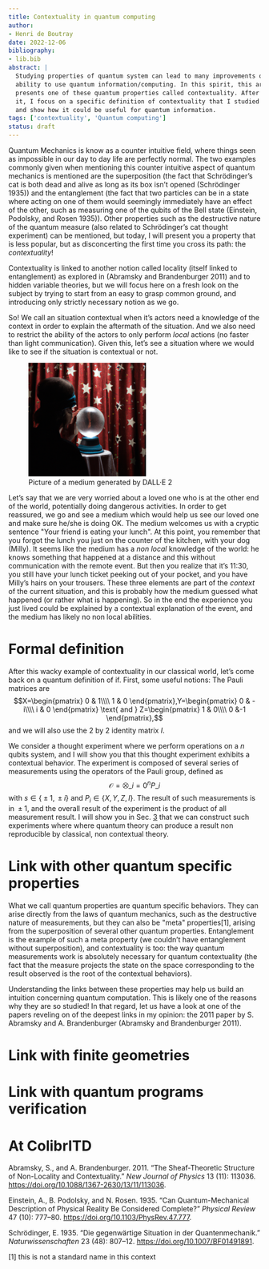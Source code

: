 ```yaml
---
title: Contextuality in quantum computing
author:
- Henri de Boutray
date: 2022-12-06
bibliography:
- lib.bib
abstract: |
  Studying properties of quantum system can lead to many improvements on our
  ability to use quantum information/computing. In this spirit, this article
  presents one of these quantum properties called contextuality. After presenting
  it, I focus on a specific definition of contextuality that I studied in depth,
  and show how it could be useful for quantum information.
tags: ['contextuality', 'Quantum computing']
status: draft
---
```


Quantum Mechanics is know as a counter intuitive field, where things
seen as impossible in our day to day life are perfectly normal. The two
examples commonly given when mentioning this counter intuitive aspect of
quantum mechanics is mentioned are the superposition (the fact that
Schrödinger’s cat is both dead and alive as long as its box isn’t opened
(Schrödinger 1935)) and the entanglement (the fact that two particles
can be in a state where acting on one of them would seemingly
immediately have an effect of the other, such as measuring one of the
qubits of the Bell state (Einstein, Podolsky, and Rosen 1935)). Other
properties such as the destructive nature of the quantum measure (also
related to Schrödinger’s cat thought experiment) can be mentioned, but
today, I will present you a property that is less popular, but as
disconcerting the first time you cross its path: the *contextuality*!

Contextuality is linked to another notion called locality (itself linked
to entanglement) as explored in (Abramsky and Brandenburger 2011) and to
hidden variable theories, but we will focus here on a fresh look on the
subject by trying to start from an easy to grasp common ground, and
introducing only strictly necessary notion as we go.

So! We call an situation contextual when it’s actors need a knowledge of
the context in order to explain the aftermath of the situation. And we
also need to restrict the ability of the actors to only perform *local*
actions (no faster than light communication). Given this, let’s see a
situation where we would like to see if the situation is contextual or
not.

<figure>
<img src="resources/medium.png" style="height:6cm"
alt="Picture of a medium generated by DALL·E 2" />
<figcaption aria-hidden="true">Picture of a medium generated by DALL·E
2</figcaption>
</figure>

Let’s say that we are very worried about a loved one who is at the other
end of the world, potentially doing dangerous activities. In order to
get reassured, we go and see a medium which would help us see our loved
one and make sure he/she is doing OK. The medium welcomes us with a
cryptic sentence "Your friend is eating your lunch". At this point, you
remember that you forgot the lunch you just on the counter of the
kitchen, with your dog (Milly). It seems like the medium has a *non
local* knowledge of the world: he knows something that happened at a
distance and this without communication with the remote event. But then
you realize that it’s 11:30, you still have your lunch ticket peeking
out of your pocket, and you have Milly’s hairs on your trousers. These
three elements are part of the *context* of the current situation, and
this is probably how the medium guessed what happened (or rather what is
happening). So in the end the experience you just lived could be
explained by a contextual explanation of the event, and the medium has
likely no non local abilities.

# Formal definition

After this wacky example of contextuality in our classical world, let’s
come back on a quantum definition of if. First, some useful notions: The
Pauli matrices are
$$X=\begin{pmatrix}
  0 & 1\\\\
  1 & 0
\end{pmatrix},Y=\begin{pmatrix}
  0 &  -i\\\\
  i & 0
\end{pmatrix} \text{ and } Z=\begin{pmatrix}
  1 & 0\\\\
  0 &-1
\end{pmatrix},$$
and we will also use the 2 by 2 identity matrix *I*.

We consider a thought experiment where we perform operations on a *n*
qubits system, and I will show you that this thought experiment exhibits
a contextual behavior. The experiment is composed of several series of
measurements using the operators of the Pauli group, defined as
$$\mathcal{O} = \bigotimes\_{i=0}^n P\_i$$
with *s* ∈ { ± 1,  ± *i*} and *P*<sub>*i*</sub> ∈ {*X*, *Y*, *Z*, *I*}.
The result of such measurements is in  ± 1, and the overall result of
the experiment is the product of all measurement result. I will show you
in Sec.
<a href="#sec:link_with_finite_geometries" data-reference-type="ref"
data-reference="sec:link_with_finite_geometries">3</a> that we can
construct such experiments where where quantum theory can produce a
result non reproducible by classical, non contextual theory.

# Link with other quantum specific properties

What we call quantum properties are quantum specific behaviors. They can
arise directly from the laws of quantum mechanics, such as the
destructive nature of measurements, but they can also be "meta"
properties[1], arising from the superposition of several other quantum
properties. Entanglement is the example of such a meta property (we
couldn’t have entanglement without superposition), and contextuality is
too: the way quantum measurements work is absolutely necessary for
quantum contextuality (the fact that the measure projects the state on
the space corresponding to the result observed is the root of the
contextual behaviors).

Understanding the links between these properties may help us build an
intuition concerning quantum computation. This is likely one of the
reasons why they are so studied! In that regard, let us have a look at
one of the papers reveling on of the deepest links in my opinion: the
2011 paper by S. Abramsky and A. Brandenburger (Abramsky and
Brandenburger 2011).

# Link with finite geometries

# Link with quantum programs verification

# At ColibrITD

Abramsky, S., and A. Brandenburger. 2011. “The Sheaf-Theoretic Structure
of Non-Locality and Contextuality.” *New Journal of Physics* 13 (11):
113036. <https://doi.org/10.1088/1367-2630/13/11/113036>.

Einstein, A., B. Podolsky, and N. Rosen. 1935. “Can Quantum-Mechanical
Description of Physical Reality Be Considered Complete?” *Physical
Review* 47 (10): 777–80. <https://doi.org/10.1103/PhysRev.47.777>.

Schrödinger, E. 1935. “Die gegenwärtige Situation in der
Quantenmechanik.” *Naturwissenschaften* 23 (48): 807–12.
<https://doi.org/10.1007/BF01491891>.

[1] this is not a standard name in this context
